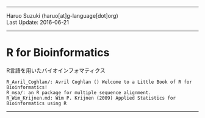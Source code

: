----------

Haruo Suzuki (haruo[at]g-language[dot]org)  
Last Update: 2016-06-21  

----------

# R for Bioinformatics
R言語を用いたバイオインフォマティクス

    R_Avril_Coghlan/: Avril Coghlan () Welcome to a Little Book of R for Bioinformatics!
    R_msa/: an R package for multiple sequence alignment.
    R_Wim_Krijnen.md: Wim P. Krijnen (2009) Applied Statistics for Bioinformatics using R

----------
